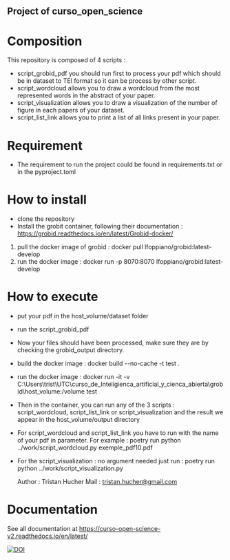 ## Project of curso_open_science
# Composition
This repository is composed of 4 scripts :
- script_grobid_pdf you should run first to process your pdf which should be in dataset to TEI format so it can be process by other script.
- script_wordcloud allows you to draw a wordcloud from the most represented words in the abstract of your paper.
- script_visualization allows you to draw a visualization of the number of figure in each papers of your dataset.
- script_list_link allows you to print a list of all links present in your paper.

# Requirement 
- The requirement to run the project could be found in requirements.txt or in the pyproject.toml

# How to install 
- clone the repository 
- Install the grobit container, following their documentation : https://grobid.readthedocs.io/en/latest/Grobid-docker/
1. pull the docker image of grobid :  docker pull lfoppiano/grobid:latest-develop
2. run the docker image : docker run -p 8070:8070 lfoppiano/grobid:latest-develop


# How to execute
- put your pdf in the host_volume/dataset folder
- run the script_grobid_pdf
- Now your files should have been processed, make sure they are by checking the grobid_output directory.
- build the docker image :  docker build --no-cache -t test .
- run the docker image : docker run -it -v C:\Users\trist\UTC\curso_de_Inteligienca_artificial_y_cienca_abierta\grobid\host_volume:/volume test
- Then in the container, you can run any of the 3 scripts : script_wordcloud, script_list_link or script_visualization and the result we appear in the host_volume/output directory
- For script_wordcloud and script_list_link you have to run with the name of your pdf in parameter. For example : poetry run python ../work/script_wordcloud.py exemple_pdf10.pdf
- For the script_visualization : no argument needed just run : poetry run python ../work/script_visualization.py

  Author : Tristan Hucher
  Mail : tristan.hucher@gmail.com

# Documentation

See all documentation at https://curso-open-science-v2.readthedocs.io/en/latest/

[![DOI](https://zenodo.org/badge/753142842.svg)](https://zenodo.org/doi/10.5281/zenodo.10712488)
